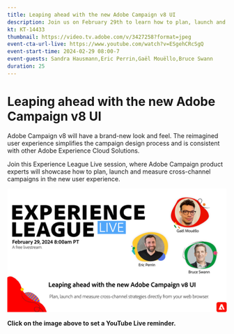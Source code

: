 ```yaml
---
title: Leaping ahead with the new Adobe Campaign v8 UI
description: Join us on February 29th to learn how to plan, launch and measure cross-channel strategies using the new Adobe Campaign v8 UI, including Generative AI capabilities in beta. 
kt: KT-14433
thumbnail: https://video.tv.adobe.com/v/3427258?format=jpeg
event-cta-url-live: https://www.youtube.com/watch?v=ESgehCRcSgQ
event-start-time: 2024-02-29 08:00-7
event-guests: Sandra Hausmann,Eric Perrin,Gaël Mouëllo,Bruce Swann
duration: 25
---
```

# Leaping ahead with the new Adobe Campaign v8 UI

Adobe Campaign v8 will have a brand-new look and feel. The reimagined user experience simplifies the campaign design process and is consistent with other Adobe Experience Cloud Solutions.  

Join this Experience League Live session, where Adobe Campaign product experts will showcase how to plan, launch and measure cross-channel campaigns in the new user experience.

[![ExL LIVE Feb 29 2024](../assets/Feb29_2024_WebBanner.png)](https://www.youtube.com/watch?v=ESgehCRcSgQ)

**Click on the image above to set a YouTube Live reminder.**

<!--- 

[![ExL LIVE Feb 29 2024](../assets/Feb29_2024_WebBanner.png)](https://engage.adobe.com/ExpLeagueLive-240117.html)

>>[!VIDEO](https://video.tv.adobe.com/v/3427258/?quality=12&learn=on) 

**Have questions about it?** Continue the discussion on this topic on the Adobe Experience League [Community post](https://experienceleaguecommunities.adobe.com/t5/adobe-experience-platform/experience-league-live-post-session-discussion-use-case/m-p/651643#M488).

--->